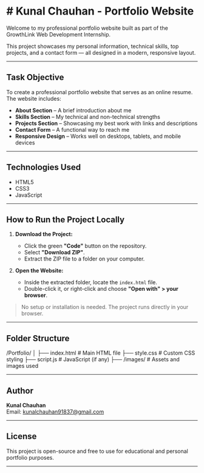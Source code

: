 # # Kunal Chauhan - Portfolio Website

Welcome to my professional portfolio website built as part of the GrowthLink Web Development Internship.

This project showcases my personal information, technical skills, top projects, and a contact form — all designed in a modern, responsive layout.

---

## Task Objective

To create a professional portfolio website that serves as an online resume. The website includes:

- **About Section** – A brief introduction about me
- **Skills Section** – My technical and non-technical strengths
- **Projects Section** – Showcasing my best work with links and descriptions
- **Contact Form** – A functional way to reach me
- **Responsive Design** – Works well on desktops, tablets, and mobile devices

---

## Technologies Used

- HTML5  
- CSS3  
- JavaScript

---

## How to Run the Project Locally

1. **Download the Project:**
   - Click the green **"Code"** button on the repository.
   - Select **"Download ZIP"**.
   - Extract the ZIP file to a folder on your computer.

2. **Open the Website:**
   - Inside the extracted folder, locate the `index.html` file.
   - Double-click it, or right-click and choose **"Open with" > your browser**.

> No setup or installation is needed. The project runs directly in your browser.

---

## Folder Structure

/Portfolio/ │ ├── index.html          # Main HTML file ├── style.css           # Custom CSS styling ├── script.js           # JavaScript (if any) ├── /images/            # Assets and images used




---

## Author

**Kunal Chauhan**  
Email: kunalchauhan91837@gmail.com

---

## License

This project is open-source and free to use for educational and personal portfolio purposes.


---
